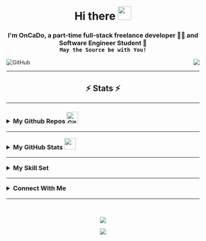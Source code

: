 <!-- Selamlama -->
<h1 align="center">Hi there <img src="https://raw.githubusercontent.com/MartinHeinz/MartinHeinz/master/wave.gif" width="35px"></h1>
<h3 align="center">I'm OnCaDo, a part-time full-stack freelance developer 👨‍💻  and Software Engineer Student 🚀
<br><code>May the Source be with You!</code></h3>
<!-- Selamlama -->
<div align="left">
<img alt="GitHub" src="https://img.shields.io/github/license/oncado86/oncado86"/>
<img align="right" src="https://visitor-badge.laobi.icu/badge?page_id=oncado86.oncado86&right_color=lightgrey&format=true&left_text=My%20Page%20Visitors"></div>
<hr>
<h2 align="center">⚡ Stats ⚡</h2>

<hr>
<h3>
<details>
  <summary>My Github Repos <img src="https://media.giphy.com/media/W5eoZHPpUx9sapR0eu/giphy.gif" width="30px" alt="Git"/></summary>
    <ul>
      <li>
        <a href="https://github.com/oncado86/Algoritmalar_ve_Kodlar" target="_blank">Algorithms and Codes</a>
      </li>
      <li>
        <a href="https://github.com/oncado86/CSharpAndAngularCamp">C# and Angular Camp</a>
      </li>
       <li>
        <a href="https://github.com/oncado86/JavaAndReactCamp" target="_blank">Java and React Camp</a>
      </li>
      <li>
        <a href="https://github.com/oncado86/JavaCamp_2022" target="_blank">Java Camp (2022)</a>
      </li>
      <li>
        <a href="https://github.com/oncado86/Siparis_Otomasyon_Projesi" target="_blank">Order Automation</a>
      </li>
      <li>
        <a href="https://github.com/oncado86/Yazim_Kurallari_ve_Sifreleme_Projesi" target="_blank">Spelling rules and Encryption</a>
      </li>
    </ul>
</details>


<hr>
<details>
<summary>My GitHub Stats <img src="https://media.giphy.com/media/iY8CRBdQXODJSCERIr/giphy.gif" width="30px"></summary>
<div align="center">
<!-- kupalar -->


![trophy](https://github-profile-trophy.vercel.app/?username=oncado86&no-bg=true&no-frame=true&theme=algolia)
<!-- kupalar -->
<!-- grafik -->
<br/>
   <a href="https://github.com/lauragift21/"><img alt="Gift' Activity Graph" src="https://activity-graph.herokuapp.com/graph?username=oncado86&custom_title=Gift's%20Contribution%20Graph&theme=react-dark" /></a>
<br/>
<!-- grafik -->

[![GitHub Streak](https://streak-stats.demolab.com?user=oncado86&theme=dark&border_radius=10&ring=6C0000CF&fire=FF2D2D&currStreakNum=DD2727&currStreakLabel=DDCBCB)](https://git.io/streak-stats)
![GitHub stats](https://github-readme-stats.vercel.app/api?username=oncado86&theme=dark&show_icons=true)

<br/>

[![Top Langs](https://github-readme-stats.vercel.app/api/top-langs/?username=oncado86&theme=dark&layout=compact)](https://github.com/anuraghazra/github-readme-stats)

![GitHub metrics](https://metrics.lecoq.io/oncado86) 
<br/>

</div>
</details>
<hr>
<details><summary> My Skill Set </summary><table><tr><td valign="top" width="33%">

### Frontend  
<div align="center">
<a href="https://getbootstrap.com/docs/3.4/javascript/" target="_blank"><img style="margin: 10px" src="https://profilinator.rishav.dev/skills-assets/bootstrap-plain.svg" alt="Bootstrap" height="50" /></a>  
<a href="https://www.w3schools.com/css/" target="_blank"><img style="margin: 10px" src="https://profilinator.rishav.dev/skills-assets/css3-original-wordmark.svg" alt="CSS3" height="50" /></a>  
<a href="https://en.wikipedia.org/wiki/HTML5" target="_blank"><img style="margin: 10px" src="https://profilinator.rishav.dev/skills-assets/html5-original-wordmark.svg" alt="HTML5" height="50" /></a>  
<a href="https://www.electronjs.org/" target="_blank"><img style="margin: 10px" src="https://profilinator.rishav.dev/skills-assets/electron-original.svg" alt="Electron" height="50" /></a>  
<a href="https://www.javascript.com/" target="_blank"><img style="margin: 10px" src="https://profilinator.rishav.dev/skills-assets/javascript-original.svg" alt="JavaScript" height="50" /></a>  
<a href="https://docs.microsoft.com/en-us/dotnet/csharp/" target="_blank"><img style="margin: 10px" src="https://profilinator.rishav.dev/skills-assets/csharp-original.svg" alt="C#" height="50" /></a>  
<a href="https://dotnet.microsoft.com/download/dotnet-framework" target="_blank"><img style="margin: 10px" src="https://profilinator.rishav.dev/skills-assets/dot-net-original-wordmark.svg" alt=".NET" height="50" /></a>   
<a href="https://www.blender.org/" target="_blank"><img style="margin: 10px" src="https://profilinator.rishav.dev/skills-assets/blender_community_badge_white.svg" alt="Blender" height="50" /></a>  
<a href="https://www.java.com/" target="_blank"><img style="margin: 10px" src="https://profilinator.rishav.dev/skills-assets/java-original-wordmark.svg" alt="Java" height="50" /></a>  
<a href="https://www.android.com/intl/en_in/" target="_blank"><img style="margin: 10px" src="https://profilinator.rishav.dev/skills-assets/android-original-wordmark.svg" alt="Android" height="50" /></a>  
<a href="https://www.python.org/" target="_blank"><img style="margin: 10px" src="https://profilinator.rishav.dev/skills-assets/python-original.svg" alt="Python" height="50" /></a>  
<a href="https://www.linux.org/" target="_blank"><img style="margin: 10px" src="https://profilinator.rishav.dev/skills-assets/linux-original.svg" alt="Linux" height="50" /></a>  
<a href="https://www.adobe.com/in/products/photoshop.html" target="_blank"><img style="margin: 10px" src="https://profilinator.rishav.dev/skills-assets/photoshop-plain.svg" alt="Photoshop" height="50" /></a>  
</div>
</td><td valign="top" width="33%">

### Backend  
<div align="center">  
<a href="https://dotnet.microsoft.com/download" target="_blank"><img style="margin: 10px" src="https://profilinator.rishav.dev/skills-assets/dotnetcore.png" alt=".Net Core" height="50" /></a> 
<a href="https://www.cplusplus.com/" target="_blank"><img style="margin: 10px" src="https://profilinator.rishav.dev/skills-assets/cplusplus-original.svg" alt="C++" height="50" /></a>  
<a href="https://www.javascript.com/" target="_blank"><img style="margin: 10px" src="https://profilinator.rishav.dev/skills-assets/javascript-original.svg" alt="JavaScript" height="50" /></a>  
<a href="https://www.typescriptlang.org/" target="_blank"><img style="margin: 10px" src="https://profilinator.rishav.dev/skills-assets/typescript-original.svg" alt="TypeScript" height="50" /></a>  
<a href="https://www.linux.org/" target="_blank"><img style="margin: 10px" src="https://profilinator.rishav.dev/skills-assets/linux-original.svg" alt="Linux" height="50" /></a>  
<a href="https://www.python.org/" target="_blank"><img style="margin: 10px" src="https://profilinator.rishav.dev/skills-assets/python-original.svg" alt="Python" height="50" /></a>  
<a href="https://github.com/" target="_blank"><img style="margin: 10px" src="https://profilinator.rishav.dev/skills-assets/git-scm-icon.svg" alt="Git" height="50" /></a>  
<a href="https://www.gnu.org/software/bash/" target="_blank"><img style="margin: 10px" src="https://profilinator.rishav.dev/skills-assets/gnu_bash-icon.svg" alt="Bash" height="50" /></a>  
<a href="https://docs.microsoft.com/en-us/dotnet/csharp/" target="_blank"><img style="margin: 10px" src="https://profilinator.rishav.dev/skills-assets/csharp-original.svg" alt="C#" height="50" /></a>  
<a href="https://dotnet.microsoft.com/download/dotnet-framework" target="_blank"><img style="margin: 10px" src="https://profilinator.rishav.dev/skills-assets/dot-net-original-wordmark.svg" alt=".NET" height="50" /></a>  
<a href="https://www.mysql.com/" target="_blank"><img style="margin: 10px" src="https://profilinator.rishav.dev/skills-assets/mysql-original-wordmark.svg" alt="MySQL" height="50" /></a>  
<a href="https://www.java.com/" target="_blank"><img style="margin: 10px" src="https://profilinator.rishav.dev/skills-assets/java-original-wordmark.svg" alt="Java" height="50" /></a>

</div>
</td><td valign="top" width="33%">

### DevOps  
<div align="center">  
<a href="https://aws.amazon.com/" target="_blank"><img style="margin: 10px" src="https://profilinator.rishav.dev/skills-assets/amazonwebservices-original-wordmark.svg" alt="AWS" height="50" /></a>  
<a href="https://cloud.google.com/" target="_blank"><img style="margin: 10px" src="https://profilinator.rishav.dev/skills-assets/google_cloud-icon.svg" alt="GCP" height="50" /></a>  
<a href="https://kubernetes.io/" target="_blank"><img style="margin: 10px" src="https://profilinator.rishav.dev/skills-assets/kubernetes-icon.svg" alt="Kubernetes" height="50" /></a>  
<a href="https://www.linux.org/" target="_blank"><img style="margin: 10px" src="https://profilinator.rishav.dev/skills-assets/linux-original.svg" alt="Linux" height="50" /></a>  
<a href="https://github.com/" target="_blank"><img style="margin: 10px" src="https://profilinator.rishav.dev/skills-assets/git-scm-icon.svg" alt="Git" height="50" /></a>  
<a href="https://www.gnu.org/software/bash/" target="_blank"><img style="margin: 10px" src="https://profilinator.rishav.dev/skills-assets/gnu_bash-icon.svg" alt="Bash" height="50" /></a>  
</div>
</td></tr></table></details>
<hr>


<details>
<summary>Connect With Me</summary>
<div align="center">
<a href="https://twitter.com/oncado86" target="_blank">
<img src=https://img.shields.io/badge/twitter-%2300acee.svg?&style=for-the-badge&logo=twitter&logoColor=white alt=twitter style="margin-bottom: 5px; border-radius: 5px" />
</a>
<a href="https://linkedin.com/in/oncado86" target="_blank">
<img src=https://img.shields.io/badge/linkedin-%231E77B5.svg?&style=for-the-badge&logo=linkedin&logoColor=white alt=linkedin style="margin-bottom: 5px; border-radius: 5px" />
</a>
<a href="https://www.facebook.com/oncado86" target="_blank">
<img src=https://img.shields.io/badge/facebook-%232E87FB.svg?&style=for-the-badge&logo=facebook&logoColor=white alt=facebook style="margin-bottom: 5px; border-radius: 5px" />
</a>
<a href="https://instagram.com/oncado86" target="_blank">
<img src=https://img.shields.io/badge/instagram-%23000000.svg?&style=for-the-badge&logo=instagram&logoColor=white alt=instagram style="margin-bottom: 5px; border-radius: 5px" />
</a>
<a href="https://medium.com/@oncado" target="_blank">
<img src=https://img.shields.io/badge/medium-%23292929.svg?&style=for-the-badge&logo=medium&logoColor=white alt=medium style="margin-bottom: 5px;" />
</a>
<a href="https://github.com/oncado86" target="_blank">
<img src=https://img.shields.io/badge/github-%2324292e.svg?&style=for-the-badge&logo=github&logoColor=white alt=github style="margin-bottom: 5px; border-radius: 5px" />
</a>
</div>  
</details>
<hr>
</h3>
<br/>  

<p align="center">
<img src="https://cdn.dribbble.com/users/44708/screenshots/2694410/media/e98a85805961153e495fe8dfa949dd27.gif"/>
</p>

<!-- Bottom -->
<p align="center">
  <img src="https://capsule-render.vercel.app/api?type=waving&color=gradient&height=60&section=footer&width=100"/>
</p>
<!-- Bottom -->
